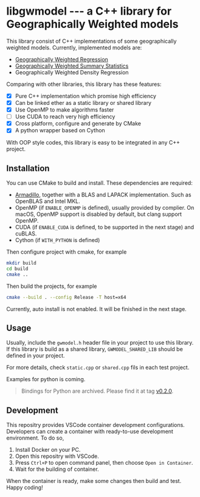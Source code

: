 # libgwmodel --- a C++ library for Geographically Weighted models

This library consist of C++ implementations of some geographically weighted models. Currently, implemented models are:

- [Geographically Weighted Regression][gwr]
- [Geographically Weighted Summary Statistics][gwss]
- Geographically Weighted Density Regression

Comparing with other libraries, this library has these features:

- [x] Pure C++ implementation which promise high efficiency
- [x] Can be linked ether as a static library or shared library
- [x] Use OpenMP to make algorithms faster
- [ ] Use CUDA to reach very high efficiency
- [x] Cross platform, configure and generate by CMake
- [x] A python wrapper based on Cython

With OOP style codes, this library is easy to be integrated in any C++ project.

## Installation

You can use CMake to build and install. These dependencies are required:

- [Armadillo][arma], together with a BLAS and LAPACK implementation. Such as OpenBLAS and Intel MKL.
- OpenMP (if `ENABLE_OPENMP` is defined), usually provided by complier. On macOS, OpenMP support is disabled by default, but clang support OpenMP.
- CUDA (if `ENABLE_CUDA` is defined, to be supported in the next stage) and cuBLAS.
- Cython (if `WITH_PYTHON` is defined)

Then configure project with cmake, for example

```bash
mkdir build
cd build
cmake ..
```

Then build the projects, for example

```bash
cmake --build . --config Release -T host=x64
```

Currently, auto install is not enabled. It will be finished in the next stage.

## Usage

Usually, include the `gwmodel.h` header file in your project to use this library.
If this library is build as a shared library, `GWMODEL_SHARED_LIB` should be defined in your project.

For more details, check `static.cpp` or `shared.cpp` fils in each test project.

Examples for python is coming.

[gwr]:https://www.onlinelibrary.wiley.com/doi/abs/10.1111/j.1538-4632.2003.tb01114.x
[gwss]:https://www.sciencedirect.com/science/article/pii/S0198971501000096
[arma]:http://arma.sourceforge.net/

> Bindings for Python are archived.
> Please find it at tag [v0.2.0](https://github.com/GWmodel-Lab/libgwmodel/releases/tag/v0.2.0).

## Development

This repositry provides VSCode container development configurations.
Developers can create a container with ready-to-use development environment.
To do so,

1.  Install Docker on your PC.
2.  Open this repositry with VSCode.
3.  Press `Ctrl+P` to open command panel, then choose `Open in Container`.
4.  Wait for the building of container.

When the container is ready, make some changes then build and test.
Happy coding!
